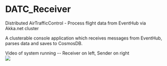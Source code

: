 # DATC_Receiver
Distributed AirTrafficControl - Process flight data from EventHub via Akka.net cluster

A clusterable console application which receives messages from EventHub, parses data and saves to CosmosDB.

Video of system running -- Receiver on left, Sender on right  
[![](http://img.youtube.com/vi/SL75g1Sdo4A/0.jpg)](http://www.youtube.com/watch?v=SL75g1Sdo4A "DATC running")
